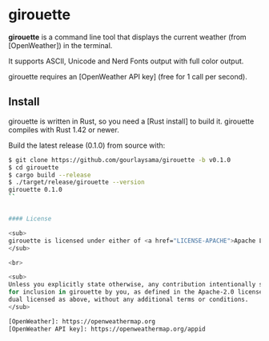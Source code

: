 # girouette

**girouette** is a command line tool that displays the current weather (from [OpenWeather])
in the terminal.

It supports ASCII, Unicode and Nerd Fonts output with full color output.

girouette requires an [OpenWeather API key] (free for 1 call per second).

## Install

girouette is written in Rust, so you need a [Rust install] to build it. girouette compiles with
Rust 1.42 or newer.

Build the latest release (0.1.0) from source with:

```sh
$ git clone https://github.com/gourlaysama/girouette -b v0.1.0
$ cd girouette
$ cargo build --release
$ ./target/release/girouette --version
girouette 0.1.0
``


#### License

<sub>
girouette is licensed under either of <a href="LICENSE-APACHE">Apache License, Version 2.0</a> or <a href="LICENSE-MIT">MIT license</a> at your option.
</sub>

<br>

<sub>
Unless you explicitly state otherwise, any contribution intentionally submitted
for inclusion in girouette by you, as defined in the Apache-2.0 license, shall be
dual licensed as above, without any additional terms or conditions.
</sub>

[OpenWeather]: https://openweathermap.org
[OpenWeather API key]: https://openweathermap.org/appid